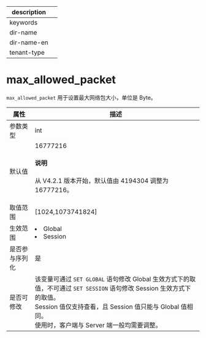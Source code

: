 |description||
|---|---|
|keywords||
|dir-name||
|dir-name-en||
|tenant-type||

# max_allowed_packet

`max_allowed_packet` 用于设置最大网络包大小，单位是 Byte。

| **属性**  |                                                       **描述**                                                       |
|---------|--------------------------------------------------------------------------------------------------------------------|
| 参数类型    | int                             |
| 默认值     | 16777216 <main id="notice" type='explain'><h4>说明</h4><p>从 V4.2.1 版本开始，默认值由 4194304 调整为 16777216。</p></main>                        |
| 取值范围    | \[1024,1073741824\]             |
| 生效范围    | <li> Global   <li> Session            |
| 是否参与序列化 | 是                               |
| 是否可修改   | 该变量可通过 `SET GLOBAL` 语句修改 Global 生效方式下的取值，不可通过 `SET SESSION` 语句修改 Session 生效方式下的取值。<br>Session 值仅支持查看，且 Session 值只能与 Global 值相同。<br>使用时，客户端与 Server 端一般均需要调整。 |
